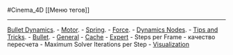 #Cinema_4D 
[[Меню тегов]]
_____

[Bullet Dynamics](https://help.maxon.net/c4d/2023/en-us/Default.htm#html/42854.html?TocPath=Bullet%2520Dynamics%257C_____0).
	- [Motor](https://help.maxon.net/c4d/2023/en-us/Content/html/DYNMOTOROBJECT.html?TocPath=Bullet%2520Dynamics%257CMotor%257C_____0).
	- [Spring](https://help.maxon.net/c4d/2023/en-us/Content/html/DYNSPRINGOBJECT.html?TocPath=Bullet%2520Dynamics%257CSpring%257C_____0).
	- [Force](https://help.maxon.net/c4d/2023/en-us/Content/html/DYNFORCE.html?TocPath=Bullet%2520Dynamics%257CForce%257C_____0).
	- [Dynamics Nodes](https://help.maxon.net/c4d/2023/en-us/Content/html/42855.html?TocPath=Bullet%2520Dynamics%257CDynamics%2520Nodes%257C_____0).
	- [Tips and Tricks](https://help.maxon.net/c4d/2023/en-us/Content/html/40725.html?TocPath=Bullet%2520Dynamics%257C_____6).
	- [Bullet](https://help.maxon.net/c4d/2023/en-us/Content/html/DYNWORLDOBJECT.html?TocPath=Bullet%2520Dynamics%257CBullet%257C_____0).
		- [General](https://help.maxon.net/c4d/2023/en-us/Content/html/DYNWORLDOBJECT-WORLD_GROUP_DYNAMICS.html?TocPath=Bullet%2520Dynamics%257CBullet%257C_____1) 
		- [Cache](https://help.maxon.net/c4d/2023/en-us/Content/html/DYNWORLDOBJECT-WORLD_GROUP_CACHE.html?TocPath=Bullet%2520Dynamics%257CBullet%257C_____2)
		- [Expert](https://help.maxon.net/c4d/2023/en-us/Content/html/DYNWORLDOBJECT-WORLD_GROUP_EXPERT.html?TocPath=Bullet%2520Dynamics%257CBullet%257C_____3)
			- Steps per Frame - качество пересчета
			- Maximum Solver Iterations per Step
		- [Visualization](https://help.maxon.net/c4d/2023/en-us/Content/html/DYNWORLDOBJECT-WORLD_GROUP_VISUALIZATION.html?TocPath=Bullet%2520Dynamics%257CBullet%257C_____4)

